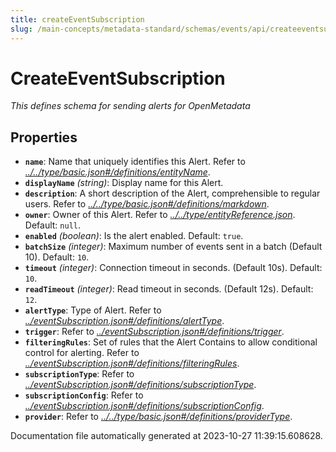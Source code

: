 ```yaml
---
title: createEventSubscription
slug: /main-concepts/metadata-standard/schemas/events/api/createeventsubscription
---
```


# CreateEventSubscription

*This defines schema for sending alerts for OpenMetadata*

## Properties

- **`name`**: Name that uniquely identifies this Alert. Refer to *[../../type/basic.json#/definitions/entityName](#/../type/basic.json#/definitions/entityName)*.
- **`displayName`** *(string)*: Display name for this Alert.
- **`description`**: A short description of the Alert, comprehensible to regular users. Refer to *[../../type/basic.json#/definitions/markdown](#/../type/basic.json#/definitions/markdown)*.
- **`owner`**: Owner of this Alert. Refer to *[../../type/entityReference.json](#/../type/entityReference.json)*. Default: `null`.
- **`enabled`** *(boolean)*: Is the alert enabled. Default: `true`.
- **`batchSize`** *(integer)*: Maximum number of events sent in a batch (Default 10). Default: `10`.
- **`timeout`** *(integer)*: Connection timeout in seconds. (Default 10s). Default: `10`.
- **`readTimeout`** *(integer)*: Read timeout in seconds. (Default 12s). Default: `12`.
- **`alertType`**: Type of Alert. Refer to *[../eventSubscription.json#/definitions/alertType](#/eventSubscription.json#/definitions/alertType)*.
- **`trigger`**: Refer to *[../eventSubscription.json#/definitions/trigger](#/eventSubscription.json#/definitions/trigger)*.
- **`filteringRules`**: Set of rules that the Alert Contains to allow conditional control for alerting. Refer to *[../eventSubscription.json#/definitions/filteringRules](#/eventSubscription.json#/definitions/filteringRules)*.
- **`subscriptionType`**: Refer to *[../eventSubscription.json#/definitions/subscriptionType](#/eventSubscription.json#/definitions/subscriptionType)*.
- **`subscriptionConfig`**: Refer to *[../eventSubscription.json#/definitions/subscriptionConfig](#/eventSubscription.json#/definitions/subscriptionConfig)*.
- **`provider`**: Refer to *[../../type/basic.json#/definitions/providerType](#/../type/basic.json#/definitions/providerType)*.


Documentation file automatically generated at 2023-10-27 11:39:15.608628.
